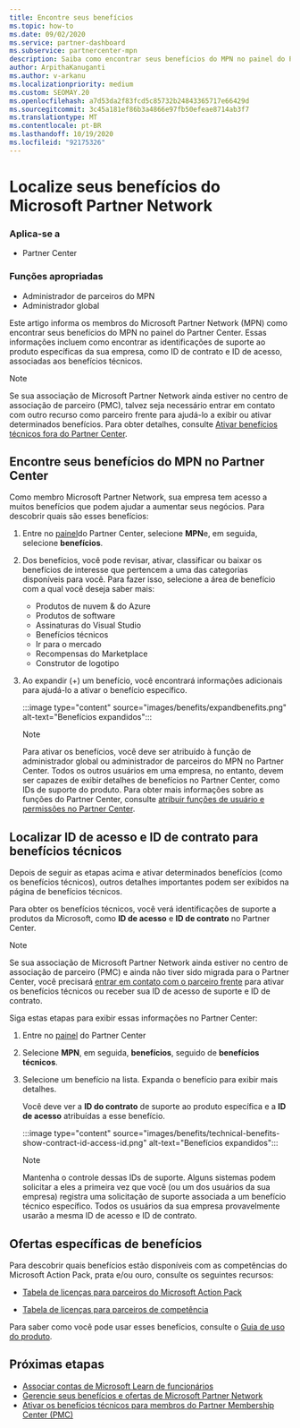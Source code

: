 ```yaml
---
title: Encontre seus benefícios
ms.topic: how-to
ms.date: 09/02/2020
ms.service: partner-dashboard
ms.subservice: partnercenter-mpn
description: Saiba como encontrar seus benefícios do MPN no painel do Partner Center. Inclui informações sobre como encontrar sua ID de acesso e sua ID de contrato para benefícios técnicos.
author: ArpithaKanuganti
ms.author: v-arkanu
ms.localizationpriority: medium
ms.custom: SEOMAY.20
ms.openlocfilehash: a7d53da2f83fcd5c85732b24843365717e66429d
ms.sourcegitcommit: 3c45a181ef86b3a4866e97fb50efeae8714ab3f7
ms.translationtype: MT
ms.contentlocale: pt-BR
ms.lasthandoff: 10/19/2020
ms.locfileid: "92175326"
---
```

# <a name="locate-your-microsoft-partner-network-benefits"></a>Localize seus benefícios do Microsoft Partner Network 

### <a name="applies-to"></a>Aplica-se a

- Partner Center

### <a name="appropriate-roles"></a>Funções apropriadas

- Administrador de parceiros do MPN
- Administrador global

Este artigo informa os membros do Microsoft Partner Network (MPN) como encontrar seus benefícios do MPN no painel do Partner Center. Essas informações incluem como encontrar as identificações de suporte ao produto específicas da sua empresa, como ID de contrato e ID de acesso, associadas aos benefícios técnicos.

>[!NOTE]
> Se sua associação de Microsoft Partner Network ainda estiver no centro de associação de parceiro (PMC), talvez seja necessário entrar em contato com outro recurso como parceiro frente para ajudá-lo a exibir ou ativar determinados benefícios. Para obter detalhes, consulte [Ativar benefícios técnicos fora do Partner Center](partner-membership-center-tech-benefits-activate.md).

## <a name="find-your-mpn-benefits-in-partner-center"></a>Encontre seus benefícios do MPN no Partner Center

Como membro Microsoft Partner Network, sua empresa tem acesso a muitos benefícios que podem ajudar a aumentar seus negócios. Para descobrir quais são esses benefícios:

1. Entre no [painel](https://partner.microsoft.com/dashboard/home)do Partner Center, selecione **MPN**e, em seguida, selecione **benefícios**.

2. Dos benefícios, você pode revisar, ativar, classificar ou baixar os benefícios de interesse que pertencem a uma das categorias disponíveis para você. Para fazer isso, selecione a área de benefício com a qual você deseja saber mais:

   - Produtos de nuvem & do Azure
   - Produtos de software
   - Assinaturas do Visual Studio
   - Benefícios técnicos
   - Ir para o mercado
   - Recompensas do Marketplace
   - Construtor de logotipo

3. Ao expandir (+) um benefício, você encontrará informações adicionais para ajudá-lo a ativar o benefício específico.

   :::image type="content" source="images/benefits/expandbenefits.png" alt-text="Benefícios expandidos":::

   > [!NOTE]
   > Para ativar os benefícios, você deve ser atribuído à função de administrador global ou administrador de parceiros do MPN no Partner Center. Todos os outros usuários em uma empresa, no entanto, devem ser capazes de exibir detalhes de benefícios no Partner Center, como IDs de suporte do produto. Para obter mais informações sobre as funções do Partner Center, consulte [atribuir funções de usuário e permissões no Partner Center](permissions-overview.md).

## <a name="find-access-id-and-contract-id-for-technical-benefits"></a>Localizar ID de acesso e ID de contrato para benefícios técnicos

Depois de seguir as etapas acima e ativar determinados benefícios (como os benefícios técnicos), outros detalhes importantes podem ser exibidos na página de benefícios técnicos.

Para obter os benefícios técnicos, você verá identificações de suporte a produtos da Microsoft, como **ID de acesso** e **ID de contrato** no Partner Center.

>[!NOTE]
> Se sua associação de Microsoft Partner Network ainda estiver no centro de associação de parceiro (PMC) e ainda não tiver sido migrada para o Partner Center, você precisará [entrar em contato com o parceiro frente](partner-membership-center-tech-benefits-activate.md) para ativar os benefícios técnicos ou receber sua ID de acesso de suporte e ID de contrato.

 Siga estas etapas para exibir essas informações no Partner Center:

1. Entre no [painel](https://partner.microsoft.com/dashboard/home) do Partner Center

2. Selecione **MPN**, em seguida, **benefícios**, seguido de **benefícios técnicos**.

3. Selecione um benefício na lista. Expanda o benefício para exibir mais detalhes. 

   Você deve ver a **ID do contrato** de suporte ao produto específica e a **ID de acesso** atribuídas a esse benefício.  

   :::image type="content" source="images/benefits/technical-benefits-show-contract-id-access-id.png" alt-text="Benefícios expandidos":::

   > [!NOTE]
   > Mantenha o controle dessas IDs de suporte. Alguns sistemas podem solicitar a eles a primeira vez que você (ou um dos usuários da sua empresa) registra uma solicitação de suporte associada a um benefício técnico específico. Todos os usuários da sua empresa provavelmente usarão a mesma ID de acesso e ID de contrato.

## <a name="specific-benefit-offers"></a>Ofertas específicas de benefícios

Para descobrir quais benefícios estão disponíveis com as competências do Microsoft Action Pack, prata e/ou ouro, consulte os seguintes recursos:

- [Tabela de licenças para parceiros do Microsoft Action Pack](https://assetsprod.microsoft.com/mpn/MPN-MAPS-Software-IUR-License-Table.xlsx)

- [Tabela de licenças para parceiros de competência](https://assetsprod.microsoft.com/mpn-maps-software-iur-competency-license-table.docx)

Para saber como você pode usar esses benefícios, consulte o [Guia de uso do produto](https://assets.microsoft.com/MPN-MAPS-Product-Usage-Guide.pdf).

## <a name="next-steps"></a>Próximas etapas

- [Associar contas de Microsoft Learn de funcionários](ms-learn-associate.md)
- [Gerencie seus benefícios e ofertas de Microsoft Partner Network](manage-your-partner-network-benefits.md)
- [Ativar os benefícios técnicos para membros do Partner Membership Center (PMC)](partner-membership-center-tech-benefits-activate.md)